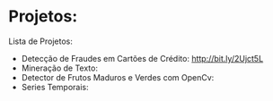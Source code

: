 # Projetos: 

Lista de Projetos:
* Detecção de Fraudes em Cartões de Crédito: http://bit.ly/2Ujct5L
* Mineração de Texto:
* Detector de Frutos Maduros e Verdes com OpenCv:
* Series Temporais:
